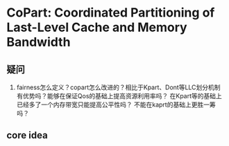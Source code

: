 # CoPart:  Coordinated Partitioning of Last-Level Cache and Memory Bandwidth

## 疑问

1. fairness怎么定义？copart怎么改进的？相比于Kpart、Dont等LLC划分机制有优势吗？能够在保证Qos的基础上提高资源利用率吗？ 在Kpart等的基础上已经多了一个内存带宽只能提高公平性吗？ 不能在kaprt的基础上更胜一筹吗？

## core idea

